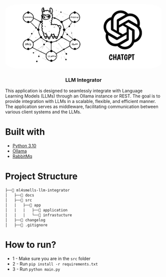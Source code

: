 <div align="center" >
    <img src="docs/img/background.png" width="600px" style="border-radius:10%;"/>
    </br>
    <h3>LLM Integrator</h3>
</div>

This application is designed to seamlessly integrate with Language Learning Models (LLMs) through an Ollama instance or REST. The goal is to provide integration with LLMs in a scalable, flexible, and efficient manner. The application serves as middleware, facilitating communication between various client systems and the LLMs.

# Built with
* [Python 3.10](https://www.python.org/downloads/release/python-3100/)
* [Ollama](https://ollama.com/)
* [RabbitMq](https://www.rabbitmq.com/)


# Project Structure

```
├──📁 ml4smells-llm-integrator
│   ├──📁 docs
│   ├──📁 src
│   |   ├──📁 app
│   |   |   ├──📁 application
│   |   |   └──📁 infrastucture
│   ├──📄 changelog
│   ├──📄 .gitignore

```

# How to run?

* 1 - Make sure you are in the `src` folder
* 2 - Run `pip install -r requirements.txt`
* 3 - Run `python main.py`
